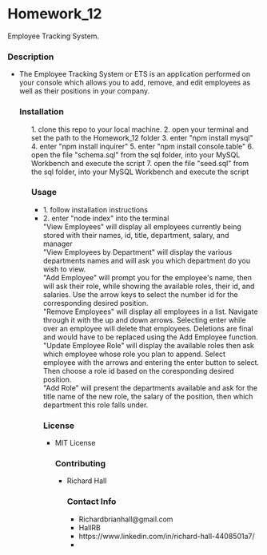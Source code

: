 <!DOCTYPE html>
<html lang="en">
<head>
  <meta charset="UTF-8">
  <meta http-equiv="X-UA-Compatible" content="ie=edge">
  <link rel="stylesheet" href="https://maxcdn.bootstrapcdn.com/bootstrap/4.0.0/css/bootstrap.min.css">
</head>
<body>
<div class="jumbotron jumbotron-fluid">
<div class="container">
<h1 class="display-4"> Homework_12</h1>
<p class="lead">Employee Tracking System.</p>
<h3>Description</h3>
<ul class="list-group">
<li class="list-group-item">The Employee Tracking System or ETS is an application performed on your console which allows you to add, remove, and edit employees as well as their positions in your company.</li>
<h3>Installation</h3>
<ul class="list-group">
1. clone this repo to your local machine.
2. open your terminal and set the path to the Homework_12 folder
3. enter "npm install mysql"
4. enter "npm install inquirer"
5. enter "npm install console.table"
6. open the file "schema.sql" from the sql folder, into your MySQL Workbench and execute the script
7. open the file "seed.sql" from the sql folder, into your MySQL Workbench and execute the script </li>
<h3>Usage</h3>
<ul class="list-group">
<li class="list-group-item">1. follow installation instructions
</br>
<li class="list-group-item">2. enter "node index" into the terminal
</br>
      "View Employees" will display all employees currently being stored with their names, id, title, department, salary, and manager
      </br>
      "View Employees by Department" will display the various departments names and will ask you which department do you wish to view.
      </br>
      "Add Employee" will prompt you for the employee's name, then will ask their role, while showing the available roles, their id, and salaries.  Use the arrow keys to select the number id for the corresponding desired position.
      </br>
      "Remove Employees" will display all employees in a list.  Navigate through it with the up and down arrows.  Selecting enter while over an employee will delete that employees.  Deletions are final and would have to be replaced using the Add Employee function.
      </br>
      "Update Employee Role" will display the available roles then ask which employee whose role you plan to append.  Select employee with the arrows and entering the enter button to select.  Then choose a role id based on the coresponding desired position.
      </br>
      "Add Role" will present the departments available and ask for the title name of the new role, the salary of the position, then which department this role falls under.
<h3>License</h3>
<ul class="list-group">
<li class="list-group-item">MIT License</li>
<h3>Contributing</h3>
<ul class="list-group">
<li class="list-group-item">Richard Hall</li>
<h3>Contact Info</h3>
<ul class="list-group">
<li class="list-group-item">Richardbrianhall@gmail.com</li>
<li class="list-group-item">HallRB</li>
<li class="list-group-item">https://www.linkedin.com/in/richard-hall-4408501a7/</li>
<li class="list-group-item">
</ul>
</div>
</div>
</body>
</html>
